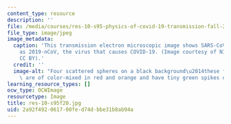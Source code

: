 ```yaml
---
content_type: resource
description: ''
file: /media/courses/res-10-s95-physics-of-covid-19-transmission-fall-2020/2a92f492061700fed74dbbe31b8ab94a_res-10-s95f20.jpg
file_type: image/jpeg
image_metadata:
  caption: 'This transmission electron microscopic image shows SARS-CoV-2, also known
    as 2019-nCoV, the virus that causes COVID-19. (Image courtesy of NIH/NIAID. License:
    CC BY).'
  credit: ''
  image-alt: "Four scattered spheres on a black background\u2014these four spheres\
    \ are of color-mixed in red and orange and have tiny green spikes on the fringe."
learning_resource_types: []
ocw_type: OCWImage
resourcetype: Image
title: res-10-s95f20.jpg
uid: 2a92f492-0617-00fe-d74d-bbe31b8ab94a
---
```

